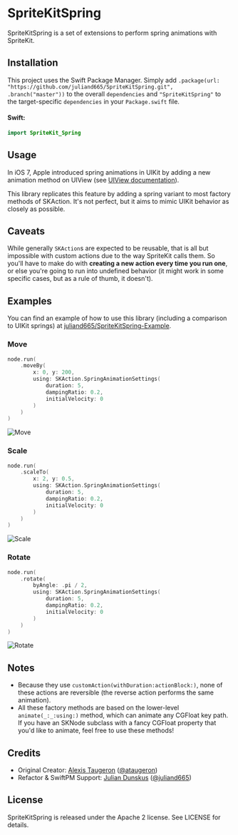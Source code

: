 SpriteKitSpring
================

SpriteKitSpring is a set of extensions to perform spring animations with SpriteKit.

## Installation

This project uses the Swift Package Manager. Simply add `.package(url: "https://github.com/juliand665/SpriteKitSpring.git", .branch("master"))` to the overall `dependencies` and `"SpriteKitSpring"` to the target-specific `dependencies` in your `Package.swift` file.

#### Swift:
```swift
import SpriteKit_Spring
```
## Usage

In iOS 7, Apple introduced spring animations in UIKit by adding a new animation method on UIView (see [UIView documentation](https://developer.apple.com/documentation/uikit/uiview/1622594-animate)).

This library replicates this feature by adding a spring variant to most factory methods of SKAction. It's not perfect, but it aims to mimic UIKit behavior as closely as possible.

## Caveats

While generally `SKAction`s are expected to be reusable, that is all but impossible with custom actions due to the way SpriteKit calls them. So you'll have to make do with **creating a new action every time you run one**, or else you're going to run into undefined behavior (it might work in some specific cases, but as a rule of thumb, it doesn't).

## Examples

You can find an example of how to use this library (including a comparison to UIKit springs) at [juliand665/SpriteKitSpring-Example](https://github.com/juliand665/SpriteKitSpring-Example).

### Move

```swift
node.run(
	.moveBy(
		x: 0, y: 200,
		using: SKAction.SpringAnimationSettings(
			duration: 5,
			dampingRatio: 0.2,
			initialVelocity: 0
		)
	)
)
```

![Move](https://ataugeron.github.io/SpriteKit-Spring/bounce_1.gif)

### Scale

```swift
node.run(
	.scaleTo(
		x: 2, y: 0.5,
		using: SKAction.SpringAnimationSettings(
			duration: 5,
			dampingRatio: 0.2,
			initialVelocity: 0
		)
	)
)
```

![Scale](https://ataugeron.github.io/SpriteKit-Spring/bounce_2.gif)

### Rotate

```swift
node.run(
	.rotate(
		byAngle: .pi / 2,
		using: SKAction.SpringAnimationSettings(
			duration: 5,
			dampingRatio: 0.2,
			initialVelocity: 0
		)
	)
)
```

![Rotate](https://ataugeron.github.io/SpriteKit-Spring/bounce_3.gif)

## Notes

- Because they use `customAction(withDuration:actionBlock:)`, none of these actions are reversible (the reverse action performs the same animation).
- All these factory methods are based on the lower-level `animate(_:_:using:)` method, which can animate any CGFloat key path. If you have an SKNode subclass with a fancy CGFloat property that you'd like to animate, feel free to use these methods!

## Credits

- Original Creator: [Alexis Taugeron](http://alexistaugeron.com) ([@ataugeron](https://twitter.com/ataugeron))
- Refactor & SwiftPM Support: [Julian Dunskus](https://github.com/juliand665) ([@juliand665](https://twitter.com/juliand665))

## License

SpriteKitSpring is released under the Apache 2 license. See LICENSE for details.
